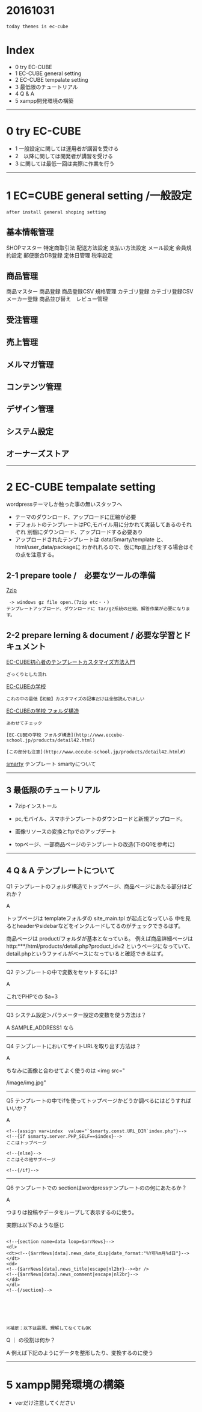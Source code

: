 # 20161031

	today themes is ec-cube

# Index
- 0 try EC-CUBE
- 1 EC-CUBE general setting
- 2 EC-CUBE tempalate setting
- 3 最低限のチュートリアル
- 4 Q & A
- 5 xampp開発環境の構築 

------------------
# 0 try EC-CUBE

- 1 一般設定に関しては運用者が講習を受ける
- 2　以降に関しては開発者が講習を受ける
- 3 に関しては最低一回は実際に作業を行う

------------------

# 1 EC=CUBE general setting /一般設定

	after install general shoping setting

## 基本情報管理
SHOPマスター 特定商取引法 配送方法設定 支払い方法設定 メール設定
会員規約設定 郵便嵌合DB登録 定休日管理 税率設定

## 商品管理
商品マスター 商品登録 商品登録CSV 規格管理 カテゴリ登録 カテゴリ登録CSV
メーカー登録 商品並び替え　レビュー管理

## 受注管理
## 売上管理
## メルマガ管理
## コンテンツ管理
## デザイン管理
## システム設定
## オーナーズストア


------------------

# 2 EC-CUBE tempalate setting

wordpressテーマしか触った事の無いスタッフへ

- テーマのダウンロード、アップロードに圧縮が必要
- デフォルトのテンプレートはPC,モバイル用に分かれて実装してあるのそれぞれ
別個にダウンロード、アップロードする必要あり
- アップロードされたテンプレートは data/Smarty/template と、html/user_data/packageに
わかれれるので、仮にftp直上げをする場合はその点を注意する。



## 2-1 prepare toole /　必要なツールの準備

[7zip](https://sevenzip.osdn.jp/)

	 -> windows gz file open.(7zip etc・・)
	テンプレートアップロード、ダウンロードに tar/gz系統の圧縮、解答作業が必要になります。

## 2-2 prepare lerning & document / 必要な学習とドキュメント

[EC-CUBE初心者のテンプレートカスタマイズ方法入門](http://designup.jp/eccube-beginner-203/)

	ざっくりとした流れ

[EC-CUBEの学校](http://www.eccube-school.jp/)

	これの中の最低【初級】カスタマイズの記事だけは全部読んでほしい


[EC-CUBEの学校 フォルダ構造](http://blog.livedoor.jp/ec_chin/archives/4115319.html)

	あわせてチェック

	[EC-CUBEの学校 フォルダ構造](http://www.eccube-school.jp/products/detail42.html)

	[この部分も注意](http://www.eccube-school.jp/products/detail42.html#)


[smarty](http://www.smarty.net/docsv2/ja/)
	テンプレート smartyについて




--------------------------
## 3 最低限のチュートリアル

- 7zipインストール

- pc,モバイル、スマホテンプレートのダウンロードと新規アップロード。

- 画像リソースの変換とftpでのアップデート

- topページ、一部商品ページのテンプレートの改造(下のQ1を参考に)



--------------------------

## 4 Q & A テンプレートについて


Q1 テンプレートのフォルダ構造でトップページ、商品ページにあたる部分はどれか？


A 

トップページは templateフォルダの site_main.tpl が起点となっている
中を見るとheaderやsidebarなどをインクルードしてるのがチェックできるはず。

商品ページは product/フォルダが基本となっている。
例えば商品詳細ページは
http:***/html/products/detail.php?product_id=2
というページになっていて、detail.phpというファイルがベースになっていると確認できるはず。


-----

Q2 テンプレートの中で変数をセットするには?

A 
<!--{assign var=a  value="3"}-->
これでPHPでの $a=3

-----

Q3 システム設定＞パラメーター設定の変数を使う方法は？

A 
SAMPLE_ADDRESS1
なら
<!--{$SAMPLE_ADDRESS1}-->

-----

Q4 テンプレートにおいてサイトURLを取り出す方法は？

A
<!--{$smarty.const.SITE_URL}-->

ちなみに画像と合わせてよく使うのは
<img src="
<!--{$smarty.const.SSL_URL|sfTrimURL}-->
/image/img.jpg"
>
-----

Q5 テンプレートの中でifを使ってトップページかどうか調べるにはどうすればいいか？

A 

```
<!--{assign var=index  value="`$smarty.const.URL_DIR`index.php"}-->
<!--{if $smarty.server.PHP_SELF==$index}-->
ここはトップページ

<!--{else}-->
ここはその他サブページ

<!--{/if}-->
```

-----

Q6 テンプレートでの sectionはwordpressテンプレートのの何にあたるか？

A 
<?php have_posts(); ?>
つまりは投稿やデータをループして表示するのに使う。

実際は以下のような感じ

```

<!--{section name=data loop=$arrNews}-->
<dl>
<dt><!--{$arrNews[data].news_date_disp|date_format:"%Y年%m月%d日"}--></dt>
<dd>
<!--{$arrNews[data].news_title|escape|nl2br}--><br />
<!--{$arrNews[data].news_comment|escape|nl2br}-->
</dd>
</dl>
<!--{/section}-->






※補足：以下は最悪、理解してなくてもOK

```

Q ｜ の役割は何か？

A 例えば下記のようにデータを整形したり、変換するのに使う

<!--{$arrNews[data].news_comment|escape|nl2br}-->




--------------------------

# 5 xampp開発環境の構築 

- verだけ注意してください



